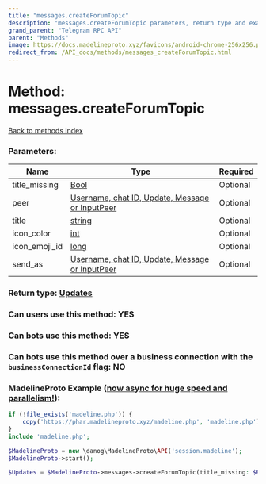```yaml
---
title: "messages.createForumTopic"
description: "messages.createForumTopic parameters, return type and example"
grand_parent: "Telegram RPC API"
parent: "Methods"
image: https://docs.madelineproto.xyz/favicons/android-chrome-256x256.png
redirect_from: /API_docs/methods/messages_createForumTopic.html
---
```

# Method: messages.createForumTopic
[Back to methods index](index.html)



### Parameters:

| Name     |    Type       | Required |
|----------|---------------|----------|
|title\_missing|[Bool](/API_docs/types/Bool.html) | Optional|
|peer|[Username, chat ID, Update, Message or InputPeer](/API_docs/types/InputPeer.html) | Optional|
|title|[string](/API_docs/types/string.html) | Optional|
|icon\_color|[int](/API_docs/types/int.html) | Optional|
|icon\_emoji\_id|[long](/API_docs/types/long.html) | Optional|
|send\_as|[Username, chat ID, Update, Message or InputPeer](/API_docs/types/InputPeer.html) | Optional|


### Return type: [Updates](/API_docs/types/Updates.html)

### Can users use this method: **YES**


### Can bots use this method: **YES**


### Can bots use this method over a business connection with the `businessConnectionId` flag: **NO**


### MadelineProto Example ([now async for huge speed and parallelism!](https://docs.madelineproto.xyz/docs/ASYNC.html)):


```php
if (!file_exists('madeline.php')) {
    copy('https://phar.madelineproto.xyz/madeline.php', 'madeline.php');
}
include 'madeline.php';

$MadelineProto = new \danog\MadelineProto\API('session.madeline');
$MadelineProto->start();

$Updates = $MadelineProto->messages->createForumTopic(title_missing: $Bool, peer: $InputPeer, title: 'string', icon_color: $int, icon_emoji_id: $long, send_as: $InputPeer, );
```

